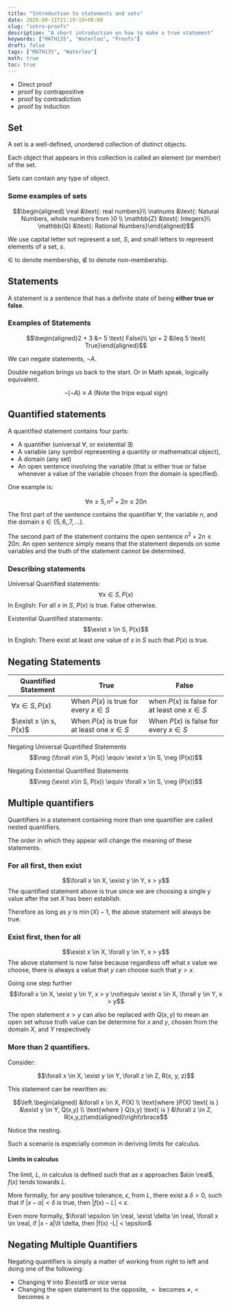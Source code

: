 ```yaml
---
title: "Introduction to statements and sets"
date: 2020-09-11T21:19:19+08:00
slug: "intro-proofs"
description: "A short introduction on how to make a true statement"
keywords: ["MATH135", "Waterloo", "Proofs"]
draft: false
tags: ["MATH135", "Waterloo"]
math: true
toc: true
---
```


- Direct proof
- proof by contrapositive
- proof by contradiction
- proof by induction

## Set

A set is a well-defined, unordered collection of distinct objects.

Each object that appears in this collection is called an element (or member) of the set.

Sets can contain any type of object.

### Some examples of sets

$$\begin{aligned} \real &\text{: real numbers}\\ \natnums &\text{: Natural Numbers, whole numbers from }0 \\ \mathbb{Z} &\text{: Integers}\\ \mathbb{Q} &\text{: Rational Numbers}\end{aligned}$$

We use capital letter sot represent a set, $S$, and small letters to represent elements of a set, $s$.

$\in$ to denote membership, $\notin$ to denote non-membership.

## Statements

A statement is a sentence that has a definite state of being **either true or false**.

### Examples of Statements

$$\begin{aligned}2 + 3 &= 5 \text{ False}\\ \pi + 2 &\leq 5 \text{ True}\end{aligned}$$

We can negate statements, $\neg{A}$.

Double negation brings us back to the start. Or in Math speak, logically equivalent.

$$\neg(\neg{A}) \equiv A \text{ (Note the tripe equal sign)}$$

## Quantified statements

A quantified statement contains four parts:

- A quantifier (universal $\forall$, or existential $\exists$)
- A variable (any symbol representing a quantity or mathematical object),
- A domain (any set)
- An open sentence involving the variable (that is either true or false whenever a value of the variable chosen from the domain is specified).

One example is:

$$\forall{n} \geq 5, n^2 + 2n \leq 20n$$

The first part of the sentence contains the quantifier $\forall$, the variable $n$, and the domain $s \in \{5, 6, ,7, \ldots\}$.

The second part of the statement contains the open sentence $n^2 + 2n \leq 20n$. An open sentence simply means that the statement depends on some variables and the truth of the statement cannot be determined.

### Describing statements

Universal Quantified statements:
$$\forall x \in S, P(x)$$
In English: For all $x$ in $S$, $P(x)$ is true. False otherwise.

Existential Quantified statements:
$$\exist x \in S, P(x)$$
In English: There exist at least one value of $x$ in $S$ such that $P(x)$ is true.

## Negating Statements  

| Quantified Statement   | True                                          | False                                           |
| ---------------------- | --------------------------------------------- | ----------------------------------------------- |
| $\forall x\in S, P(x)$ | When $P(x)$ is true for every $x\in S$        | when $P(x)$ is false for at least one $x \in S$ |
| $\exist x \in s, P(x)$ | When $P(x)$ is true for at least one $x\in S$ | When $P(x)$ is false for every $x\in S$         |

Negating Universal Quantified Statements
$$\neg (\forall x\in S, P(x)) \equiv \exist x \in S, \neg (P(x))$$

Negating Existential Quantified Statements
$$\neg (\exist x\in S, P(x)) \equiv \forall x \in S, \neg (P(x))$$

## Multiple quantifiers

Quantifiers in a statement containing more than one quantifier are called nested quantifiers.

The order in which they appear will change the meaning of these statements.

### For all first, then exist

$$\forall x \in X, \exist y \in Y, x > y$$
The quantified statement above is true since we are choosing a single y value after the set $X$ has been establish.

Therefore as long as $y$ is $\min{(X)} - 1$, the above statement will always be true.

### Exist first, then for all

$$\exist x \in X, \forall y \in Y, x > y$$
The above statement is now false because regardless off what $x$ value we choose, there is always a value that $y$ can choose such that $y>x$.

Going one step further
$$\forall x \in X, \exist y \in Y, x > y \not\equiv \exist x \in X, \forall y \in Y, x > y$$

The open statement $x > y$ can also be replaced with $Q(x, y)$ to mean an open set whose truth value can be determine for $x$ and $y$, chosen from the domain $X$, and $Y$ respectively

### More than 2 quantifiers.

Consider:

$$\forall x \in X, \exist y \in Y, \forall z \in Z, R(x, y, z)$$

This statement can be rewritten as:

$$\left.\begin{aligned} &\forall x \in X, P(X) \\ \text{where }P(X) \text{ is } &\exist y \in Y, Q(x,y) \\ \text{where } Q(x,y) \text{ is } &\forall z \in Z, R(x,y,z)\end{aligned}\right\rbrace$$

Notice the nesting.

Such a scenario is especially common in deriving limits for calculus.

#### Limits in calculus

The limit, $L$, in calculus is defined such that as $x$ approaches $a\in \real$, $f(x)$ tends towards $L$.

More formally, for any positive tolerance, $\epsilon$, from $L$, there exist a $\delta \gt 0$, such that if $|x - a|\lt \delta$ is true, then $|f(x) - L| \lt \epsilon$.

Even more formally, $\forall \epsilon \in \real, \exist \delta \in \real, \forall x \in \real, if |x - a|\lt \delta, then |f(x) -L| < \epsilon$

## Negating Multiple Quantifiers

Negating quantifiers is simply a matter of working from right to left and doing one of the following:

- Changing $\forall$ into $\exist$ or vice versa
- Changing the open statement to the opposite, $= \text{ becomes } \neq, \lt \text{ becomes } \geq$
